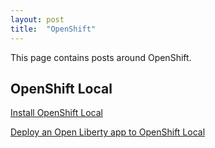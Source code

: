 ```yaml
---
layout: post
title:  "OpenShift"
---
```


This page contains posts around OpenShift.

## OpenShift Local

[Install OpenShift Local](../_posts/2024-03-13-installOpenShiftLocal.md)

[Deploy an Open Liberty app to OpenShift Local](../_posts/2024-07-10-deploy-liberty-app-to-openshift-local.md)
